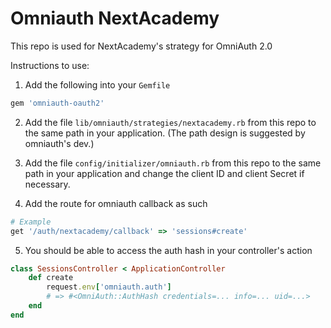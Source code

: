 # Omniauth NextAcademy

This repo is used for NextAcademy's strategy for OmniAuth 2.0

Instructions to use:

1. Add the following into your `Gemfile`
```ruby
gem 'omniauth-oauth2'
```

2. Add the file `lib/omniauth/strategies/nextacademy.rb` from this repo to the same path in your application. (The path design is suggested by omniauth's dev.)


3. Add the file `config/initializer/omniauth.rb` from this repo to the same path in your application and change the client ID and client Secret if necessary.

4. Add the route for omniauth callback as such
```ruby
# Example
get '/auth/nextacademy/callback' => 'sessions#create'
```

5. You should be able to access the auth hash in your controller's action
```ruby
class SessionsController < ApplicationController
	def create
    	request.env['omniauth.auth'] 
        # => #<OmniAuth::AuthHash credentials=... info=... uid=...>
    end
end
```



